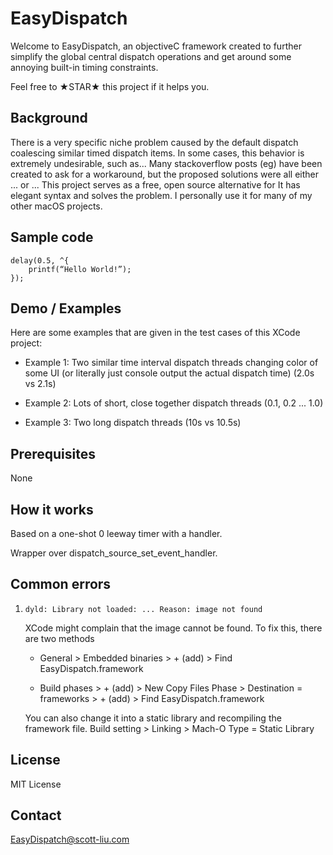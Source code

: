 # EasyDispatch

Welcome to EasyDispatch, an objectiveC framework created to further simplify the global central dispatch operations and get around some annoying built-in timing constraints.

Feel free to ★STAR★ this project if it helps you.

## Background
There is a very specific niche problem caused by the default dispatch coalescing similar timed dispatch items. In some cases, this behavior is extremely undesirable, such as...
Many stackoverflow posts (eg) have been created to ask for a workaround, but the proposed solutions were all either ... or ...
This project serves as a free, open source alternative for 
It has elegant syntax and solves the problem.
I personally use it for many of my other macOS projects.

## Sample code
```
delay(0.5, ^{
    printf(“Hello World!”);
});
```

## Demo / Examples
Here are some examples that are given in the test cases of this XCode project:

* Example 1:
Two similar time interval dispatch threads changing color of some UI (or literally just console output the actual dispatch time)
(2.0s vs 2.1s)

* Example 2:
Lots of short, close together dispatch threads
(0.1, 0.2 ... 1.0)

* Example 3:
Two long dispatch threads
(10s vs 10.5s)


## Prerequisites
None

## How it works
Based on a one-shot 0 leeway timer with a handler.

Wrapper over dispatch\_source\_set\_event\_handler.

## Common errors
1. `dyld: Library not loaded: ... Reason: image not found`

	XCode might complain that the image cannot be found. To fix this, there are two methods
	
	* General > Embedded binaries > + (add) > Find EasyDispatch.framework
	
	* Build phases > + (add) > New Copy Files Phase > Destination = frameworks > + (add) > Find EasyDispatch.framework

	You can also change it into a static library and recompiling the framework file.
Build setting > Linking > Mach-O Type = Static Library


## License
MIT License

## Contact
EasyDispatch@scott-liu.com
